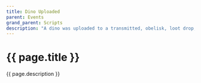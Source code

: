 ```yaml
---
title: Dino Uploaded
parent: Events
grand_parent: Scripts
description: "A dino was uploaded to a transmitted, obelisk, loot drop, or similar."
---
```

# {{ page.title }}

{{ page.description }}
